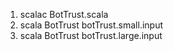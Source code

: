 1. scalac BotTrust.scala
2. scala BotTrust botTrust.small.input
3. scala BotTrust botTrust.large.input
